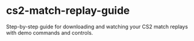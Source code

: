 # cs2-match-replay-guide
Step-by-step guide for downloading and watching your CS2 match replays with demo commands and controls.
